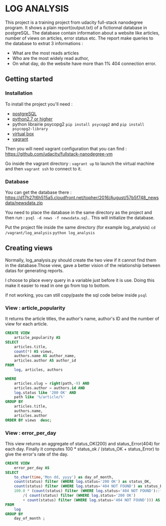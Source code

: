 # LOG ANALYSIS

This project is a training project from udacity full-stack nanodegree program. 
It shows a plain report(output.txt) of a fictionnal database in postgreSQL. 
The database contain information about a website like articles, number of views on articles, error status etc.
The report make queries to the database to extrat 3 informations :

- What are the most reads articles
- Who are the most widely read author,
- On what day, do the website have more than 1% 404 connection error.

## Getting started

### Installation 
To install the project you'll need :
* [postgreSQL](https://www.postgresql.org/download/)
* [python2.7 or higher](https://www.python.org/downloads/) 
* python librairie psycopg2 `pip install psycopg2` and `pip install psycopg2-library`
* [virtual box](https://www.virtualbox.org/wiki/Download_Old_Builds_5_1)
* [vagrant](https://www.vagrantup.com/downloads.html)

Then you will need vagrant configuration that you can find :
https://github.com/udacity/fullstack-nanodegree-vm

Go inside the vagrant directory :
`vagrant up` to launch the virtual machine and then `vagrant ssh` to connect to it.


### Database

You can get the database there :
https://d17h27t6h515a5.cloudfront.net/topher/2016/August/57b5f748_newsdata/newsdata.zip

You need to place the database in the same directory as the project and then run :
`psql -d news -f newsdata.sql.` This will initialize the database.

Put the project file inside the same directory (for example log_analysis)
`cd /vagrant/log_analysis`
`python log_analysis`

## Creating views

Normally, log_analysis.py should create the two view if it cannot find them in the database.Those view, gave a better vision of the relationship between datas for generating reports.

I choose to place every query in a variable just before it is use. Doing this make it easier to read in one go from top to bottom.

if not working, you can still copy/paste the sql code below inside `psql`

### View : article_popularity

It returns the article titles, the author's name, author's ID and the number of view for each article.

```SQL 
CREATE VIEW 
    article_popularity AS
SELECT 
    articles.title,
    count(*) AS views,  
    authors.name AS author_name,
    articles.author AS author_id
FROM 
    log, articles, authors 

WHERE   
    articles.slug = right(path,-9) AND
    articles.author = authors.id AND
    log.status like '200 OK' AND 
    path like '%/article/%' 
GROUP BY 
    articles.title, 
    authors.name, 
    articles.author
ORDER BY views  desc;
```

### View : error_per_day

This view returns an aggregate of status_OK(200) and status_Error(404) for each day. 
Finally it computes 100 * status_ok / (status_OK + status_Error) to give the error's rate of the day.

```SQL
CREATE VIEW 
    error_per_day AS
SELECT
    to_char(time,'Mon dd, yyyy') as day_of_month,
    count(status) filter (WHERE log.status='200 OK') as status_OK,
    count(status) filter (WHERE log.status='404 NOT FOUND') as status_Error,
    100.0 * (count(status) filter (WHERE log.status='404 NOT FOUND')::float
        /( count(status) filter (WHERE log.status='200 OK') 
        + count(status) filter (WHERE log.status='404 NOT FOUND'))) AS error_rate
FROM 
    log
GROUP BY 
    day_of_month ;
```
